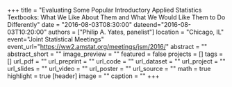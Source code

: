 +++
title = "Evaluating Some Popular Introductory Applied Statistics Textbooks: What We Like About Them and What We Would Like Them to Do Differently"
date = "2016-08-03T08:30:00"
dateend="2016-08-03T10:20:00"
authors = ["Philip A. Yates, panelist"]
location = "Chicago, IL"
event="Joint Statistical Meetings"
event_url="https://ww2.amstat.org/meetings/jsm/2016/"
abstract = ""
abstract_short = ""
image_preview = ""
featured = false
projects = []
tags = []
url_pdf = ""
url_preprint = ""
url_code = ""
url_dataset = ""
url_project = ""
url_slides = ""
url_video = ""
url_poster = ""
url_source = ""
math = true
highlight = true
[header]
image = ""
caption = ""
+++
